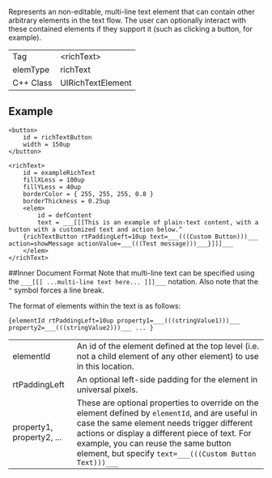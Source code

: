 Represents an non-editable, multi-line text element that can contain other arbitrary elements in the text flow. The user can optionally interact with these contained elements if they support it (such as clicking a button, for example).

| | |
|-|-|
Tag | &lt;richText&gt;
elemType | richText
C++ Class | UIRichTextElement

## Example
```
<button>
	id = richTextButton
	width = 150up
</button>

<richText>
	id = exampleRichText
	fillXLess = 100up
	fillYLess = 40up
	borderColor = { 255, 255, 255, 0.8 }
	borderThickness = 0.25up
	<elem>
		id = defContent
		text = ___[[[This is an example of plain-text content, with a button with a customized text and action below.^
    {richTextButton rtPaddingLeft=10up text=___(((Custom Button)))___ action=showMessage actionValue=___(((Test message)))___}]]]___
	</elem>
</richText>
```

##Inner Document Format
Note that multi-line text can be specified using the `___[[[ ...multi-line text here... ]]]___` notation. Also note that the `^` symbol forces a line break.

The format of elements within the text is as follows:
```
{elementId rtPaddingLeft=10up property1=___(((stringValue1)))___ property2=___(((stringValue2)))___ ... }
```

| | |
|-|-|
elementId | An id of the element defined at the top level (i.e. not a child element of any other element) to use in this location.
rtPaddingLeft | An optional left-side padding for the element in universal pixels.
property1, property2, ... | These are optional properties to override on the element defined by `elementId`, and are useful in case the same element needs trigger different actions or display a different piece of text. For example, you can reuse the same button element, but specify `text=___(((Custom Button Text)))___`